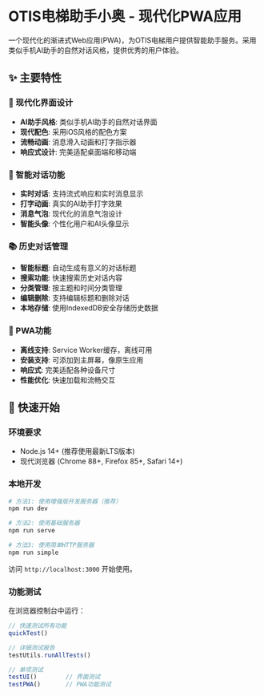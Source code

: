 # OTIS电梯助手小奥 - 现代化PWA应用

一个现代化的渐进式Web应用(PWA)，为OTIS电梯用户提供智能助手服务。采用类似手机AI助手的自然对话风格，提供优秀的用户体验。

## ✨ 主要特性

### 🎨 现代化界面设计
- **AI助手风格**: 类似手机AI助手的自然对话界面
- **现代配色**: 采用iOS风格的配色方案
- **流畅动画**: 消息滑入动画和打字指示器
- **响应式设计**: 完美适配桌面端和移动端

### 💬 智能对话功能
- **实时对话**: 支持流式响应和实时消息显示
- **打字动画**: 真实的AI助手打字效果
- **消息气泡**: 现代化的消息气泡设计
- **智能头像**: 个性化用户和AI头像显示

### 📚 历史对话管理
- **智能标题**: 自动生成有意义的对话标题
- **搜索功能**: 快速搜索历史对话内容
- **分类管理**: 按主题和时间分类管理
- **编辑删除**: 支持编辑标题和删除对话
- **本地存储**: 使用IndexedDB安全存储历史数据

### 📱 PWA功能
- **离线支持**: Service Worker缓存，离线可用
- **安装支持**: 可添加到主屏幕，像原生应用
- **响应式**: 完美适配各种设备尺寸
- **性能优化**: 快速加载和流畅交互

## 🚀 快速开始

### 环境要求
- Node.js 14+ (推荐使用最新LTS版本)
- 现代浏览器 (Chrome 88+, Firefox 85+, Safari 14+)

### 本地开发

```bash
# 方法1: 使用增强版开发服务器（推荐）
npm run dev

# 方法2: 使用基础服务器
npm run serve

# 方法3: 使用简单HTTP服务器
npm run simple
```

访问 `http://localhost:3000` 开始使用。

### 功能测试

在浏览器控制台中运行：
```javascript
// 快速测试所有功能
quickTest()

// 详细测试报告
testUtils.runAllTests()

// 单项测试
testUI()        // 界面测试
testPWA()       // PWA功能测试
```
